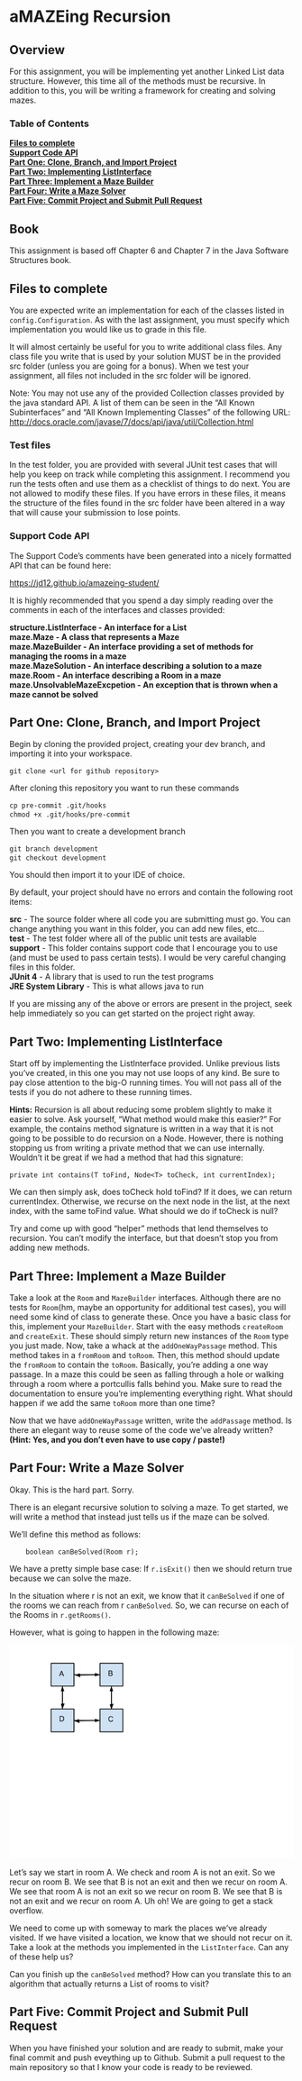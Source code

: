 # aMAZEing Recursion 

## Overview
For this assignment, you will be implementing yet another Linked List data structure. However, this time all of the methods must be recursive. In addition to this, you will be writing a framework for creating and solving mazes.

### Table of Contents
**[Files to complete](#files-to-complete)**<br>
**[Support Code API](#support-code-api)**<br>
**[Part One: Clone, Branch, and Import Project](#part-one-clone-branch-and-import-project)**<br>
**[Part Two: Implementing ListInterface](#part-two-implementing-listinterface)**<br>
**[Part Three: Implement a Maze Builder](#part-three-implement-a-maze-builder)**<br>
**[Part Four: Write a Maze Solver](#part-four-write-a-maze-solver)**<br>
**[Part Five: Commit Project and Submit Pull Request](#part-five-commit-project-and-submit-pull-request)**<br>

## Book
This assignment is based off Chapter 6 and Chapter 7 in the Java Software Structures book.

## Files to complete
You are expected write an implementation for each of the classes listed in `config.Configuration`. As with the last assignment, you must specify which implementation you would like us to grade in this file.

It will almost certainly be useful for you to write additional class files. Any class file you write that is used by your solution MUST be in the provided src folder (unless you are going for a bonus). When we test your assignment, all files not included in the src folder will be ignored.

Note: You may not use any of the provided Collection classes provided by the java standard API. A list of them can be seen in the “All Known Subinterfaces” and “All Known Implementing Classes” of the following URL: http://docs.oracle.com/javase/7/docs/api/java/util/Collection.html

### Test files
In the test folder, you are provided with several JUnit test cases that will help you keep on track while completing this assignment. I recommend you run the tests often and use them as a checklist of things to do next. You are not allowed to modify these files. If you have errors in these files, it means the structure of the files found in the src folder have been altered in a way that will cause your submission to lose points.

### Support Code API
The Support Code’s comments have been generated into a nicely formatted API that can be found here: 

https://jd12.github.io/amazeing-student/

It is highly recommended that you spend a day simply reading over the comments in each of the interfaces and classes provided:

**structure.ListInterface - An interface for a List<br>
maze.Maze - A class that represents a Maze<br>
maze.MazeBuilder - An interface providing a set of methods for managing the rooms in a maze<br>
maze.MazeSolution - An interface describing a solution to a maze<br>
maze.Room - An interface describing a Room in a maze<br>
maze.UnsolvableMazeExcpetion - An exception that is thrown when a maze cannot be solved**


## Part One: Clone, Branch, and Import Project 
Begin by cloning the provided project, creating your dev branch, and importing it into your workspace. 

```
git clone <url for github repository>
```

After cloning this repository you want to run these commands

```
cp pre-commit .git/hooks
chmod +x .git/hooks/pre-commit
```

Then you want to create a development branch

```
git branch development
git checkout development
```

You should then import it to your IDE of choice. 

By default, your project should have no errors and contain the following root items:

**src** - The source folder where all code you are submitting must go. You can change anything you want in this folder, you can add new files, etc...<br>
**test** - The test folder where all of the public unit tests are available<br>
**support** - This folder contains support code that I encourage you to use (and must be used to pass certain tests). I would be very careful changing files in this folder.<br>
**JUnit 4** - A library that is used to run the test programs<br>
**JRE System Library** - This is what allows java to run<br>

If you are missing any of the above or errors are present in the project, seek help immediately so you can get started on the project right away. 

## Part Two: Implementing ListInterface
Start off by implementing the ListInterface provided. Unlike previous lists you’ve created, in this one you may not use loops of any kind. Be sure to pay close attention to the big-O running times. You will not pass all of the tests if you do not adhere to these running times.

**Hints:** Recursion is all about reducing some problem slightly to make it easier to solve. Ask yourself, “What method would make this easier?” For example, the contains method signature is written in a way that it is not going to be possible to do recursion on a Node. However, there is nothing stopping us from writing a private method that we can use internally. Wouldn’t it be great if we had a method that had this signature:

```
private int contains(T toFind, Node<T> toCheck, int currentIndex);
```

We can then simply ask, does toCheck hold toFind? If it does, we can return currentIndex. Otherwise, we recurse on the next node in the list, at the next index, with the same toFind value. What should we do if toCheck is null?

Try and come up with good “helper” methods that lend themselves to recursion. You can’t modify the interface, but that doesn’t stop you from adding new methods.


## Part Three: Implement a Maze Builder
Take a look at the `Room` and `MazeBuilder` interfaces. Although there are no tests for `Room`(hm, maybe an opportunity for additional test cases), you will need some kind of class to generate these. Once you have a basic class for this, implement your `MazeBuilder`. Start with the easy methods `createRoom` and `createExit`. These should simply return new instances of the `Room` type you just made.
Now, take a whack at the `addOneWayPassage` method. This method takes in a `fromRoom` and `toRoom`. Then, this method should update the `fromRoom` to contain the `toRoom`. Basically, you’re adding a one way passage. In a maze this could be seen as falling through a hole or walking through a room where a portcullis falls behind you. Make sure to read the documentation to ensure you’re implementing everything right. What should happen if we add the same `toRoom` more than one time?

Now that we have `addOneWayPassage` written, write the `addPassage` method. Is there an elegant way to reuse some of the code we’ve already written? **(Hint: Yes, and you don’t even have to use copy / paste!)**

## Part Four: Write a Maze Solver
Okay. This is the hard part. Sorry.

There is an elegant recursive solution to solving a maze. To get started, we will write a method that instead just tells us if the maze can be solved.

We’ll define this method as follows:

```
	boolean canBeSolved(Room r);
```

We have a pretty simple base case: If `r.isExit()` then we should return true because we can solve the maze.

In the situation where r is not an exit, we know that it `canBeSolved` if one of the rooms we can reach from r `canBeSolved`. So, we can recurse on each of the Rooms in `r.getRooms()`.

However, what is going to happen in the following maze:

![Recursive Maze](./images/endlessMaze.png)

Let’s say we start in room A. We check and room A is not an exit. So we recur on room B. We see that B is not an exit and then we recur on room A. We see that room A is not an exit so we recur on room B. We see that B is not an exit and we recur on room A. Uh oh! We are going to get a stack overflow.

We need to come up with someway to mark the places we’ve already visited. If we have visited a location, we know that we should not recur on it. Take a look at the methods you implemented in the `ListInterface`. Can any of these help us?

Can you finish up the `canBeSolved` method? How can you translate this to an algorithm that actually returns a List of rooms to visit?


## Part Five: Commit Project and Submit Pull Request 
When you have finished your solution and are ready to submit, make your final commit and push eveything up to Github. Submit a pull request to the main repository so that I know your code is ready to be reviewed.  
